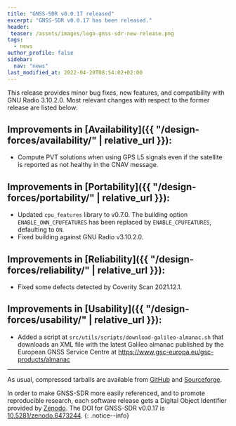 ```yaml
---
title: "GNSS-SDR v0.0.17 released"
excerpt: "GNSS-SDR v0.0.17 has been released."
header:
 teaser: /assets/images/logo-gnss-sdr-new-release.png
tags:
  - news
author_profile: false
sidebar:
  nav: "news"
last_modified_at: 2022-04-20T08:54:02+02:00
---
```


This release provides minor bug fixes, new features, and compatibility with GNU
Radio 3.10.2.0. Most relevant changes with respect to the former release are
listed below:

## Improvements in [Availability]({{ "/design-forces/availability/" | relative_url }}):

- Compute PVT solutions when using GPS L5 signals even if the satellite is
  reported as not healthy in the CNAV message.

## Improvements in [Portability]({{ "/design-forces/portability/" | relative_url }}):

- Updated `cpu_features` library to v0.7.0. The building option
  `ENABLE_OWN_CPUFEATURES` has been replaced by `ENABLE_CPUFEATURES`, defaulting
  to `ON`.
- Fixed building against GNU Radio v3.10.2.0.

## Improvements in [Reliability]({{ "/design-forces/reliability/" | relative_url }}):

- Fixed some defects detected by Coverity Scan 2021.12.1.

## Improvements in [Usability]({{ "/design-forces/usability/" | relative_url }}):

- Added a script at `src/utils/scripts/download-galileo-almanac.sh` that
  downloads an XML file with the latest Galileo almanac published by the
  European GNSS Service Centre at https://www.gsc-europa.eu/gsc-products/almanac


-----


As usual, compressed tarballs are available from [GitHub](https://github.com/gnss-sdr/gnss-sdr/releases/tag/v0.0.17) and [Sourceforge](https://sourceforge.net/projects/gnss-sdr/).

<a href="https://doi.org/10.5281/zenodo.6473244" ><i class="ai ai-fw ai-doi ai-lg" aria-hidden="true"></i></a>In order to make GNSS-SDR more easily referenced, and to promote reproducible research, each software release gets a Digital Object Identifier provided by [Zenodo](https://help.zenodo.org/faq/). The DOI for GNSS-SDR v0.0.17 is [10.5281/zenodo.6473244](https://doi.org/10.5281/zenodo.6473244).
{: .notice--info}
